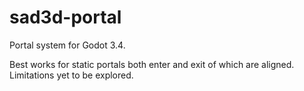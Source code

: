 # sad3d-portal
Portal system for Godot 3.4.

Best works for static portals both enter and exit of which are aligned. Limitations yet to be explored.
